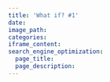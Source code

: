```yaml
---
title: 'What if? #1'
date:
image_path:
categories:
iframe_content:
search_engine_optimization:
  page_title:
  page_description:
---
```

